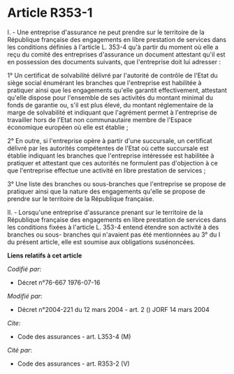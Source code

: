# Article R353-1

I. - Une entreprise d'assurance ne peut prendre sur le territoire de la République française des engagements en libre
prestation de services dans les conditions définies à l'article L. 353-4 qu'à partir du moment où elle a reçu du comité des
entreprises d'assurance un document attestant qu'il est en possession des documents suivants, que l'entreprise doit lui
adresser :

1° Un certificat de solvabilité délivré par l'autorité de contrôle de l'Etat du siège social énumérant les branches que
l'entreprise est habilitée à pratiquer ainsi que les engagements qu'elle garantit effectivement, attestant qu'elle dispose
pour l'ensemble de ses activités du montant minimal du fonds de garantie ou, s'il est plus élevé, du montant réglementaire de
la marge de solvabilité et indiquant que l'agrément permet à l'entreprise de travailler hors de l'Etat non communautaire
membre de l'Espace économique européen où elle est établie ;

2° En outre, si l'entreprise opère à partir d'une succursale, un certificat délivré par les autorités compétentes de l'Etat
où cette succursale est établie indiquant les branches que l'entreprise intéressée est habilitée à pratiquer et attestant que
ces autorités ne formulent pas d'objection à ce que l'entreprise effectue une activité en libre prestation de services ;

3° Une liste des branches ou sous-branches que l'entreprise se propose de pratiquer ainsi que la nature des engagements
qu'elle se propose de prendre sur le territoire de la République française.

II. - Lorsqu'une entreprise d'assurance prenant sur le territoire de la République française des engagements en libre
prestation de services dans les conditions fixées à l'article L. 353-4 entend étendre son activité à des branches ou sous-
branches qui n'avaient pas été mentionnées au 3° du I du présent article, elle est soumise aux obligations susénoncées.

**Liens relatifs à cet article**

_Codifié par_:

  - Décret n°76-667 1976-07-16

_Modifié par_:

  - Décret n°2004-221 du 12 mars 2004 - art. 2 () JORF 14 mars 2004

_Cite_:

  - Code des assurances - art. L353-4 (M)

_Cité par_:

  - Code des assurances - art. R353-2 (V)
